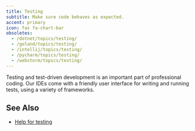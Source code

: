 ```yaml
---
title: Testing
subtitle: Make sure code behaves as expected.
accent: primary
icon: fas fa-chart-bar
obsoletes:
  - /dotnet/topics/testing/
  - /goland/topics/testing/
  - /intellij/topics/testing/
  - /pycharm/topics/testing/
  - /webstorm/topics/testing/
---
```


Testing and test-driven development is an important part of professional
coding. Our IDEs come with a friendly user interface for writing and
running tests, using a variety of frameworks.

## See Also

- [Help for testing](https://www.jetbrains.com/help/idea/tests-in-ide.html)
